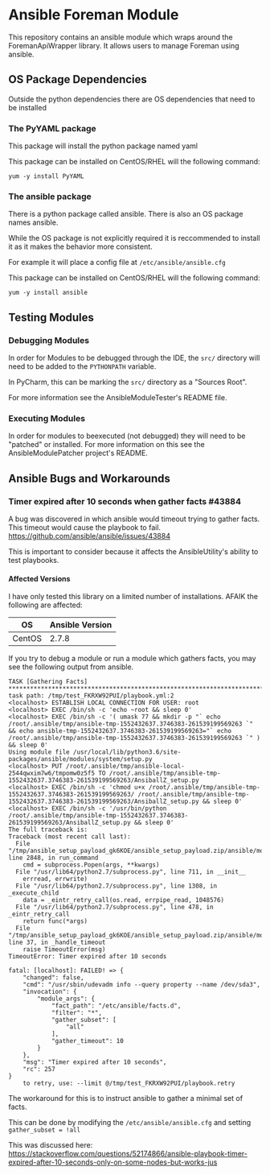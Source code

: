 # Ansible Foreman Module
This repository contains an ansible module which wraps around the ForemanApiWrapper library. It allows users to manage Foreman using ansible.

## OS Package Dependencies
Outside the python dependencies there are OS dependencies that need to be installed

### The PyYAML package
This package will install the python package named yaml

This package can be installed on CentOS/RHEL will the following command:

`yum -y install PyYAML`

### The ansible package
There is a python package called ansible. There is also an OS package names ansible. 

While the OS package is not explicitly required it is reccommended to install it as it makes the behavior more consistent.

For example it will place a config file at `/etc/ansible/ansible.cfg`

This package can be installed on CentOS/RHEL will the following command:

`yum -y install ansible`

## Testing Modules

### Debugging Modules
In order for Modules to be debugged through the IDE, the `src/` directory will need to be added to the `PYTHONPATH` variable.

In PyCharm, this can be marking the `src/` directory as a "Sources Root".

For more information see the AnsibleModuleTester's README file.

### Executing Modules
In order for modules to beexecuted (not debugged) they will need to be "patched" or installed. For more information on this see the AnsibleModulePatcher project's README.

## Ansible Bugs and Workarounds

### Timer expired after 10 seconds when gather facts #43884
A bug was discovered in which ansible would timeout trying to gather facts. This timeout would cause the playbook to fail.
https://github.com/ansible/ansible/issues/43884

This is important to consider because it affects the AnsibleUtility's ability to test playbooks.

#### Affected Versions
I have only tested this library on a limited number of installations. AFAIK the following are affected:

| OS       | Ansible Version  |
|----------|-------------     |
|CentOS    |2.7.8             |

If you try to debug a module or run a module which gathers facts, you may see the following output from ansible.

```
TASK [Gathering Facts] ******************************************************************************************************************************************************
task path: /tmp/test_FKRXW92PUI/playbook.yml:2
<localhost> ESTABLISH LOCAL CONNECTION FOR USER: root
<localhost> EXEC /bin/sh -c 'echo ~root && sleep 0'
<localhost> EXEC /bin/sh -c '( umask 77 && mkdir -p "` echo /root/.ansible/tmp/ansible-tmp-1552432637.3746383-261539199569263 `" && echo ansible-tmp-1552432637.3746383-261539199569263="` echo /root/.ansible/tmp/ansible-tmp-1552432637.3746383-261539199569263 `" ) && sleep 0'
Using module file /usr/local/lib/python3.6/site-packages/ansible/modules/system/setup.py
<localhost> PUT /root/.ansible/tmp/ansible-local-2544qwxim7w6/tmpomw0z5f5 TO /root/.ansible/tmp/ansible-tmp-1552432637.3746383-261539199569263/AnsiballZ_setup.py
<localhost> EXEC /bin/sh -c 'chmod u+x /root/.ansible/tmp/ansible-tmp-1552432637.3746383-261539199569263/ /root/.ansible/tmp/ansible-tmp-1552432637.3746383-261539199569263/AnsiballZ_setup.py && sleep 0'
<localhost> EXEC /bin/sh -c '/usr/bin/python /root/.ansible/tmp/ansible-tmp-1552432637.3746383-261539199569263/AnsiballZ_setup.py && sleep 0'
The full traceback is:
Traceback (most recent call last):
  File "/tmp/ansible_setup_payload_gk6KOE/ansible_setup_payload.zip/ansible/module_utils/basic.py", line 2848, in run_command
    cmd = subprocess.Popen(args, **kwargs)
  File "/usr/lib64/python2.7/subprocess.py", line 711, in __init__
    errread, errwrite)
  File "/usr/lib64/python2.7/subprocess.py", line 1308, in _execute_child
    data = _eintr_retry_call(os.read, errpipe_read, 1048576)
  File "/usr/lib64/python2.7/subprocess.py", line 478, in _eintr_retry_call
    return func(*args)
  File "/tmp/ansible_setup_payload_gk6KOE/ansible_setup_payload.zip/ansible/module_utils/facts/timeout.py", line 37, in _handle_timeout
    raise TimeoutError(msg)
TimeoutError: Timer expired after 10 seconds

fatal: [localhost]: FAILED! => {
    "changed": false,
    "cmd": "/usr/sbin/udevadm info --query property --name /dev/sda3",
    "invocation": {
        "module_args": {
            "fact_path": "/etc/ansible/facts.d",
            "filter": "*",
            "gather_subset": [
                "all"
            ],
            "gather_timeout": 10
        }
    },
    "msg": "Timer expired after 10 seconds",
    "rc": 257
}
	to retry, use: --limit @/tmp/test_FKRXW92PUI/playbook.retry
```

The workaround for this is to instruct ansible to gather a minimal set of facts.

This can be done by modifying the `/etc/ansible/ansible.cfg` and setting `gather_subset = !all`

This was discussed here: https://stackoverflow.com/questions/52174866/ansible-playbook-timer-expired-after-10-seconds-only-on-some-nodes-but-works-jus
